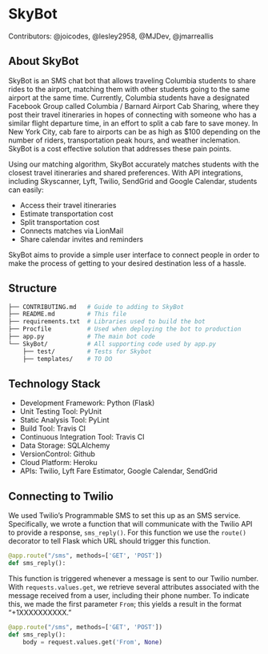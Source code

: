 # SkyBot

Contributors: @joicodes, @lesley2958, @MJDev, @jmarreallis

## About SkyBot

SkyBot is an SMS chat bot that allows traveling Columbia students to share rides to the airport, matching them with other students going to the same airport at the same time. Currently, Columbia students have a designated Facebook Group called Columbia / Barnard Airport Cab Sharing, where they post their travel itineraries in hopes of connecting  with someone who has a similar flight departure time, in an effort to split a cab fare to save money. In New York City, cab fare to airports can be as high as $100 depending on the number of riders, transportation peak hours, and weather inclemation. SkyBot is a cost effective solution that addresses these pain points.

Using our matching algorithm, SkyBot accurately matches students with the closest travel itineraries and shared preferences. With API integrations, including Skyscanner, Lyft, Twilio, SendGrid and Google Calendar, students can easily:

- Access their travel itineraries
- Estimate transportation cost
- Split transportation cost
- Connects matches via LionMail
- Share calendar invites and reminders 

SkyBot aims to provide a simple user interface to connect people in order to make the process of getting to your desired destination less of a hassle.

## Structure

```bash
├── CONTRIBUTING.md   # Guide to adding to SkyBot
├── README.md         # This file
├── requirements.txt  # Libraries used to build the bot
├── Procfile          # Used when deploying the bot to production
├── app.py            # The main bot code
└── SkyBot/           # All supporting code used by app.py
    ├── test/         # Tests for Skybot
    ├── templates/    # TO DO
```

## Technology Stack

- Development Framework: Python (Flask)
- Unit Testing Tool: PyUnit
- Static Analysis Tool: PyLint
- Build Tool: Travis CI
- Continuous Integration Tool: Travis CI
- Data Storage: SQLAlchemy
- VersionControl: Github
- Cloud Platform: Heroku
- APIs: Twilio, Lyft Fare Estimator, Google Calendar, SendGrid  


## Connecting to Twilio

We used Twilio’s Programmable SMS to set this up as an SMS service. Specifically, we wrote a function that will communicate with the Twilio API to provide a response, `sms_reply()`. For this function we use the `route()` decorator to tell Flask which URL should trigger this function.

``` python
@app.route("/sms", methods=['GET', 'POST'])
def sms_reply():
``` 


This function is triggered whenever a message is sent to our Twilio number. With `requests.values.get`, we retrieve several attributes associated with the message received from a user, including their phone number. To indicate this, we made the first parameter `From`; this yields a result in the format “+1XXXXXXXXXX.”

``` python 
@app.route("/sms", methods=['GET', 'POST'])
def sms_reply():
    body = request.values.get('From', None)
```

